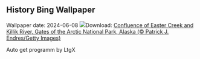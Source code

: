 ## History Bing Wallpaper
Wallpaper date: 2024-06-08
![](https://www.bing.com/th?id=OHR.KillikRiverAlaska_EN-IN7273907470_UHD.jpg&w=1000)Download: [Confluence of Easter Creek and Killik River, Gates of the Arctic National Park, Alaska (© Patrick J. Endres/Getty Images)](https://www.bing.com/th?id=OHR.KillikRiverAlaska_EN-IN7273907470_UHD.jpg)

Auto get programm by LtgX
